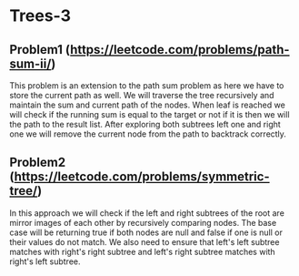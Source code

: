 # Trees-3

## Problem1 (https://leetcode.com/problems/path-sum-ii/)

This problem is an extension to the path sum problem as here we have to store the current path as well. We will traverse the tree recursively and maintain the sum and current path of the nodes. When leaf is reached we will check if the running sum is equal to the target or not if it is then we will the path to the result list. After exploring both subtrees left one and right one we will remove the current node from the path to backtrack correctly.



## Problem2 (https://leetcode.com/problems/symmetric-tree/)

In this approach we will check if the left and right subtrees of the root are mirror images of each other by recursively comparing nodes. The base case will be returning true if both nodes are null and false if one is null or their values do not match. We also need to ensure that left's left subtree matches with right's right subtree and left's right subtree matches with right's left subtree. 